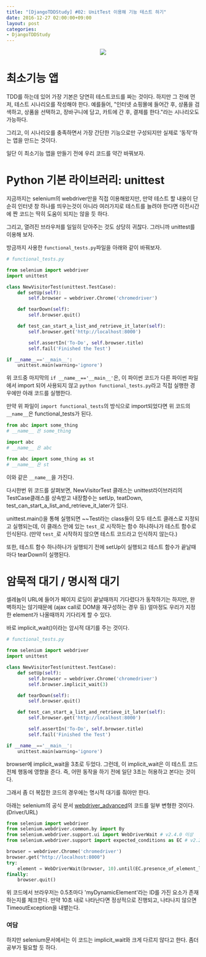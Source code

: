 ```yaml
---
title: "[DjangoTDDStudy] #02: UnitTest 이용해 기능 테스트 하기"
date: 2016-12-27 02:00:00+09:00
layout: post
categories:
- DjangoTDDStudy
---
```


<p align="center">
<img src="https://3.bp.blogspot.com/-k9Gxf_MV1Gg/Vnfrm5xSgxI/AAAAAAAAMMs/bicR-4BjnmU/s1600/unit-test.jpg" style="max-height:350px;" />
</p>

# 최소기능 앱

TDD를 하는데 있어 가장 기본은 당연히 테스트코드를 짜는 것이다. 하지만 그 전에 먼저, 테스트 시나리오를 작성해야 한다. 예를들어, "인터넷 쇼핑몰에 들어간 후, 상품을 검색하고, 상품을 선택하고, 장바구니에 담고, 카트에 간 후, 결제를 한다."라는 시나리오도 가능하다.

그리고, 이 시나리오를 충족하면서 가장 간단한 기능으로만 구성되지만 실제로 '동작'하는 앱을 만드는 것이다.

일단 이 최소기능 앱을 만들기 전에 우리 코드를 약간 바꿔보자.

# Python 기본 라이브러리: unittest

지금까지는 selenium의 webdriver만을 직접 이용해왔지만, 만약 테스트 할 내용이 단순히 인터넷 창 하나를 띄우는것이 아니라 여러가지로 테스트를 늘려야 한다면 이전시간에 짠 코드는 딱히 도움이 되지는 않을 듯 하다.

그리고, 열려진 브라우저를 일일히 닫아주는 것도 상당히 귀찮다. 그러니까 unittest를 이용해 보자.

방금까지 사용한 `functional_tests.py`파일을 아래와 같이 바꿔보자.

```python
# functional_tests.py

from selenium import webdriver
import unittest

class NewVisitorTest(unittest.TestCase):
    def setUp(self):
        self.browser = webdriver.Chrome('chromedriver')

    def tearDown(self):
        self.browser.quit()

    def test_can_start_a_list_and_retrieve_it_later(self):
        self.browser.get('http://localhost:8000')

        self.assertIn('To-Do', self.browser.title)
        self.fail('Finished the Test')

if __name__=='__main__':
    unittest.main(warning='ignore')
```

위 코드중 마지막의 `if __name__=='__main__'`은, 이 파이썬 코드가 다른 파이썬 파일에서 import 되어 사용되지 않고 `python functional_tests.py`라고 직접 실행한 경우에만 아래 코드를 실행한다.

만약 위 파일이 `import functional_tests`의 방식으로 import되었다면 위 코드의 `__name__`은 functional_tests가 된다.

```py
from abc import some_thing
# __name__ 은 some_thing

import abc
# __name__ 은 abc

from abc import some_thing as st
# __name__ 은 st
```

이와 같은 `__name__`을 가진다.

다시한번 위 코드를 살펴보면, NewVisitorTest 클래스는 unittest라이브러리의 TestCase클래스를 상속받고 내장함수는 setUp, teatDown, test_can_start_a_list_and_retrieve_it_later가 있다.

unittest.main()을 통해 실행되면 ~~Test라는 class들이 모두 테스트 클래스로 지정되고 실행되는데, 이 클래스 안에 있는 `test_`로 시작하는 함수 하나하나가 테스트 함수로 인식된다. (만약 `test_`로 시작하지 않으면 테스트 코드라고 인식하지 않는다.)

또한, 테스트 함수 하나하나가 실행되기 전에 setUp이 실행되고 테스트 함수가 끝날때 마다 tearDown이 실행된다.


# 암묵적 대기 / 명시적 대기

셀레늄이 URL에 들어가 페이지 로딩이 끝날때까지 기다렸다가 동작하기는 하지만, 완벽하지는 않기때문에 (ajax call로 DOM을 재구성하는 경우 등) 얼마정도 우리가 지정한 element가 나올때까지 기다리게 할 수 있다.

바로 implicit_wait()이라는 암시적 대기를 주는 것이다.

```python
# functional_tests.py

from selenium import webdriver
import unittest

class NewVisitorTest(unittest.TestCase):
    def setUp(self):
        self.browser = webdriver.Chrome('chromedriver')
        self.browser.implicit_wait(3)

    def tearDown(self):
        self.browser.quit()

    def test_can_start_a_list_and_retrieve_it_later(self):
        self.browser.get('http://localhost:8000')

        self.assertIn('To-Do', self.browser.title)
        self.fail('Finished the Test')

if __name__=='__main__':
    unittest.main(warning='ignore')
```

browser에 implicit_wait을 3초로 두었다.
그런데, 이 implicit_wait은 이 테스트 코드 전체 행동에 영향을 준다. 즉, 어떤 동작을 하기 전에 일단 3초는 허용하고 본다는 것이다.

그래서 좀 더 복잡한 코드의 경우에는 명시적 대기를 줘야만 한다.

아래는 selenium의 공식 문서 [webdriver_advanced](http://www.seleniumhq.org/docs/04_webdriver_advanced.jsp)의 코드를 일부 변형한 것이다.(Driver/URL)

```py
from selenium import webdriver
from selenium.webdriver.common.by import By
from selenium.webdriver.support.ui import WebDriverWait # v2.4.0 이상
from selenium.webdriver.support import expected_conditions as EC # v2.26.0 이상

browser = webdriver.Chrome('chromedriver')
browser.get("http://localhost:8000")
try:
    element = WebDriverWait(browser, 10).until(EC.presence_of_element_located((By.ID, "myDynamicElement")))
finally:
    browser.quit()
```

위 코드에서 브라우저는 0.5초마다 'myDynamicElement'라는 ID를 가진 요소가 존재하는지를 체크한다. 만약 10초 내로 나타난다면 정상적으로 진행되고, 나타나지 않으면 TimeoutException을 내뱉는다.

### 여담
하지만 selenium문서에서는 이 코드는 implicit_wait와 크게 다르지 않다고 한다. 좀더 공부가 필요할 듯 하다.


